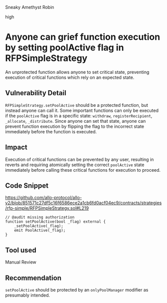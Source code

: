 Sneaky Amethyst Robin

high

# Anyone can grief function execution by setting poolActive flag in RFPSimpleStrategy

An unprotected function allows anyone to set critical state, preventing execution of critical functions which rely on an expected state.

## Vulnerability Detail

`RFPSimpleStrategy.setPoolActive` should be a protected function, but instead anyone can call it. Some important functions can only be executed if the `poolActive` flag is in a specific state: `withdraw`, `registerRecipient`, `_allocate`, `_distribute`. Since anyone can set that state, anyone can prevent function execution by flipping the flag to the incorrect state immediately before the function is executed.

## Impact

Execution of critical functions can be prevented by any user, resulting in reverts and requiring atomically setting the correct `poolActive` state immediately before calling these critical functions for execution to proceed.

## Code Snippet

https://github.com/allo-protocol/allo-v2/blob/851571c27df5c16f6586ece2a1cb6fd0acf04ec9/contracts/strategies/rfp-simple/RFPSimpleStrategy.sol#L219
```solidity
// @audit missing authorization
function setPoolActive(bool _flag) external {
    _setPoolActive(_flag);
    emit PoolActive(_flag);
}
```

## Tool used

Manual Review

## Recommendation

`setPoolActive` should be protected by an `onlyPoolManager` modifier as presumably intended.